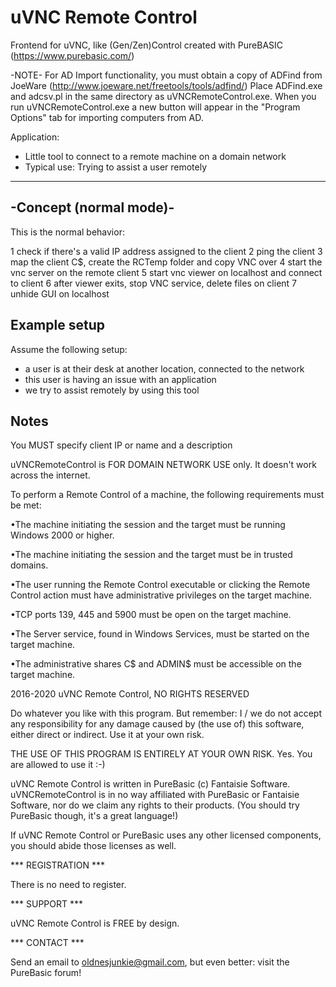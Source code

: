 # uVNC Remote Control
Frontend for uVNC, like (Gen/Zen)Control created with PureBASIC (https://www.purebasic.com/)
 
 -NOTE-
 For AD Import functionality, you must obtain a copy of ADFind from JoeWare (http://www.joeware.net/freetools/tools/adfind/)
 Place ADFind.exe and adcsv.pl in the same directory as uVNCRemoteControl.exe.
 When you run uVNCRemoteControl.exe a new button will appear in the "Program Options" tab for importing computers from AD.

Application:

  - Little tool to connect to a remote machine on a domain network
  - Typical use: Trying to assist a user remotely
  
  -----------------------
-Concept (normal mode)-
-----------------------

This is the normal behavior:

  1 check if there's a valid IP address assigned to the client
  2 ping the client
  3 map the client C$, create the RCTemp folder and copy VNC over
  4 start the vnc server on the remote client
  5 start vnc viewer on localhost and connect to client
  6 after viewer exits, stop VNC service, delete files on client
  7 unhide GUI on localhost

Example setup
-------------

Assume the following setup:

  - a user is at their desk at another location, connected to the network
  - this user is having an issue with an application
  - we try to assist remotely by using this tool

Notes
-----

You MUST specify client IP or name and a description

uVNCRemoteControl is FOR DOMAIN NETWORK USE only. It doesn't work across the internet.

To perform a Remote Control of a machine, the following requirements must be met:

•The machine initiating the session and the target must be running Windows 2000 or higher.

•The machine initiating the session and the target must be in trusted domains.

•The user running the Remote Control executable or clicking the Remote Control action must have administrative privileges on the target machine.

•TCP ports 139, 445 and 5900 must be open on the target machine.

•The Server service, found in Windows Services, must be started on the target machine.

•The administrative shares C$ and ADMIN$ must be accessible on the target machine.


2016-2020 uVNC Remote Control, NO RIGHTS RESERVED

Do whatever you like with this program. But remember: I / we do not accept any 
responsibility for any damage caused by (the use of) this software, either direct
or indirect. Use it at your own risk.

THE USE OF THIS PROGRAM IS ENTIRELY AT YOUR OWN RISK. Yes. You are allowed to use
it :-)

uVNC Remote Control is written in PureBasic (c) Fantaisie Software. uVNCRemoteControl is in
no way affiliated with PureBasic or Fantaisie Software, nor do we claim any rights
to their products. (You should try PureBasic though, it's a great language!)

If uVNC Remote Control or PureBasic uses any other licensed components, you should abide
those licenses as well.


*** REGISTRATION ***

There is no need to register.


*** SUPPORT ***

uVNC Remote Control is FREE by design.


*** CONTACT ***

Send an email to oldnesjunkie@gmail.com, but even better: visit the PureBasic forum!
